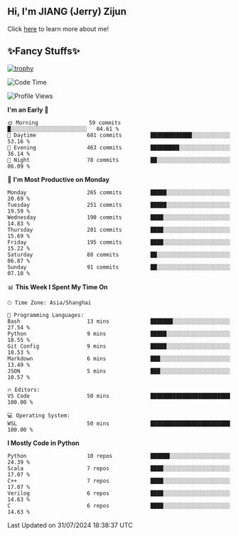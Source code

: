 ## Hi, I'm JIANG (Jerry) Zijun

Click [here](https://jzjerry.github.io/about/) to learn more about me!

## ✨Fancy Stuffs✨
[![trophy](https://github-profile-trophy.vercel.app/?username=jzjerry&theme=onedark)](https://github.com/ryo-ma/github-profile-trophy)
<!--START_SECTION:waka-->
![Code Time](http://img.shields.io/badge/Code%20Time-568%20hrs%2026%20mins-blue)

![Profile Views](http://img.shields.io/badge/Profile%20Views-0-blue)

**I'm an Early 🐤** 

```text
🌞 Morning                59 commits          █░░░░░░░░░░░░░░░░░░░░░░░░   04.61 % 
🌆 Daytime                681 commits         █████████████░░░░░░░░░░░░   53.16 % 
🌃 Evening                463 commits         █████████░░░░░░░░░░░░░░░░   36.14 % 
🌙 Night                  78 commits          ██░░░░░░░░░░░░░░░░░░░░░░░   06.09 % 
```
📅 **I'm Most Productive on Monday** 

```text
Monday                   265 commits         █████░░░░░░░░░░░░░░░░░░░░   20.69 % 
Tuesday                  251 commits         █████░░░░░░░░░░░░░░░░░░░░   19.59 % 
Wednesday                190 commits         ████░░░░░░░░░░░░░░░░░░░░░   14.83 % 
Thursday                 201 commits         ████░░░░░░░░░░░░░░░░░░░░░   15.69 % 
Friday                   195 commits         ████░░░░░░░░░░░░░░░░░░░░░   15.22 % 
Saturday                 88 commits          ██░░░░░░░░░░░░░░░░░░░░░░░   06.87 % 
Sunday                   91 commits          ██░░░░░░░░░░░░░░░░░░░░░░░   07.10 % 
```


📊 **This Week I Spent My Time On** 

```text
🕑︎ Time Zone: Asia/Shanghai

💬 Programming Languages: 
Bash                     13 mins             ███████░░░░░░░░░░░░░░░░░░   27.54 % 
Python                   9 mins              █████░░░░░░░░░░░░░░░░░░░░   18.55 % 
Git Config               9 mins              █████░░░░░░░░░░░░░░░░░░░░   18.53 % 
Markdown                 6 mins              ███░░░░░░░░░░░░░░░░░░░░░░   13.49 % 
JSON                     5 mins              ███░░░░░░░░░░░░░░░░░░░░░░   10.57 % 

🔥 Editors: 
VS Code                  50 mins             █████████████████████████   100.00 % 

💻 Operating System: 
WSL                      50 mins             █████████████████████████   100.00 % 
```

**I Mostly Code in Python** 

```text
Python                   10 repos            ██████░░░░░░░░░░░░░░░░░░░   24.39 % 
Scala                    7 repos             ████░░░░░░░░░░░░░░░░░░░░░   17.07 % 
C++                      7 repos             ████░░░░░░░░░░░░░░░░░░░░░   17.07 % 
Verilog                  6 repos             ████░░░░░░░░░░░░░░░░░░░░░   14.63 % 
C                        6 repos             ████░░░░░░░░░░░░░░░░░░░░░   14.63 % 
```




 Last Updated on 31/07/2024 18:38:37 UTC
<!--END_SECTION:waka-->
